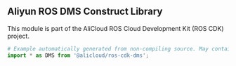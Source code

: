 ## Aliyun ROS DMS Construct Library

This module is part of the AliCloud ROS Cloud Development Kit (ROS CDK) project.

```python
# Example automatically generated from non-compiling source. May contain errors.
import * as DMS from '@alicloud/ros-cdk-dms';
```
